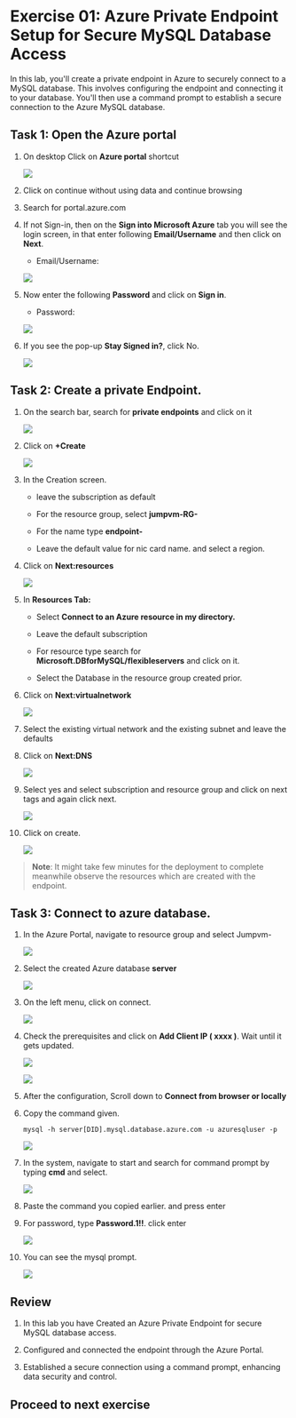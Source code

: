 # Exercise 01: Azure Private Endpoint Setup for Secure MySQL Database Access

In this lab, you'll create a private endpoint in Azure to securely connect to a MySQL database. This involves configuring the endpoint and connecting it to your database. You'll then use a command prompt to establish a secure connection to the Azure MySQL database. 

## Task 1: Open the Azure portal

1. On desktop Click on **Azure portal** shortcut

   ![](Media/0001.png)

1. Click on continue without using data and continue browsing

1. Search for portal.azure.com  

1. If not Sign-in, then on the **Sign into Microsoft Azure** tab you will see the login screen, in that enter following **Email/Username** and then click on **Next**. 
   * Email/Username: <inject key="AzureAdUserEmail"></inject>

   ![](Media/signin.png)
   
1. Now enter the following **Password** and click on **Sign in**.
   * Password: <inject key="AzureAdUserPassword"></inject>

   ![](Media/pass.png)
    
1. If you see the pop-up **Stay Signed in?**, click No.

   ![](Media/stay.png)

## Task 2: Create a private Endpoint.

1. On the search bar, search for **private endpoints** and click on it

   ![](Media/001.png)

1. Click on **+Create**

   ![](Media/002.png)

1. In the Creation screen.

   - leave the subscription as default

   - For the resource group, select **jumpvm-RG-<inject key="DeploymentID" />**

   - For the name type **endpoint-<inject key="DeploymentID" />**

   - Leave the default value for nic card name. and select a region.

1. Click on **Next:resources**

   ![](Media/one.png)

1. In **Resources Tab:**

   - Select **Connect to an Azure resource in my directory.** 

   - Leave the default subscription

   - For resource type search for **Microsoft.DBforMySQL/flexibleservers** and click on it.

   - Select the Database in the resource group created prior.

1. Click on **Next:virtualnetwork**

   ![](Media/two.png)

1. Select the existing virtual network and the existing subnet and leave the defaults

1. Click on **Next:DNS**

   ![](Media/three.png)

1. Select yes and select subscription and resource group and click on next tags and again click next.

   ![](Media/0006.png)

1. Click on create.

   ![](Media/four.png)

  >**Note**: It might take few minutes for the deployment to complete meanwhile observe the resources which are created with the endpoint.

## Task 3: Connect to azure database.

1. In the Azure Portal, navigate to resource group and select Jumpvm-<inject key="DeploymentID" />

   ![](Media/jumprg.png)

1. Select the created Azure database **server<inject key="DeploymentID" />**

   ![](Media/009.png)

1. On the left menu, click on connect.

   ![](Media/010.png)

1. Check the prerequisites and click on **Add Client IP ( xxxx )**. Wait until it gets updated.

   ![](Media/011.png)

   ![](Media/012.png)

1. After the configuration, Scroll down to **Connect from browser or locally**

1. Copy the command given.

   ```
   mysql -h server[DID].mysql.database.azure.com -u azuresqluser -p

   ```

   ![](Media/013.png)

1. In the system, navigate to start and search for command prompt by typing **cmd** and select.

   ![](Media/014.png)

1. Paste the command you copied earlier. and press enter

1. For password, type **Password.1!!**. click enter

   ![](Media/015.png)

1. You can see the mysql prompt.

     ![](Media/016.png)

## Review

1. In this lab you have Created an Azure Private Endpoint for secure MySQL database access.

1. Configured and connected the endpoint through the Azure Portal.

1. Established a secure connection using a command prompt, enhancing data security and control.

## Proceed to next exercise

  

     
